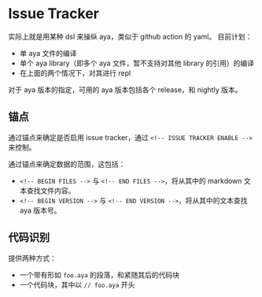# Issue Tracker

实际上就是用某种 dsl 来操纵 aya，类似于 github action 的 yaml。
目前计划：

* 单 aya 文件的编译
* 单个 aya library（即多个 aya 文件，暂不支持对其他 library 的引用）的编译
* 在上面的两个情况下，对其进行 repl

对于 aya 版本的指定，可用的 aya 版本包括各个 release，和 nightly 版本。

## 锚点

通过锚点来确定是否启用 issue tracker，通过 `<!-- ISSUE TRACKER ENABLE -->` 来控制。

通过锚点来确定数据的范围，这包括：

* `<!-- BEGIN FILES -->` 与 `<!-- END FILES -->`，将从其中的 markdown 文本查找文件内容。
* `<!-- BEGIN VERSION -->` 与 `<!-- END VERSION -->`，将从其中的文本查找 aya 版本号。

## 代码识别

提供两种方式：

* 一个带有形如 `foo.aya` 的段落，和紧随其后的代码块
* 一个代码块，其中以 `// foo.aya` 开头
